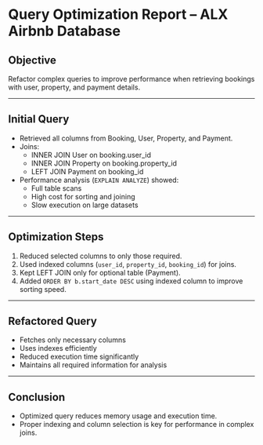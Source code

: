 # Query Optimization Report – ALX Airbnb Database

## Objective
Refactor complex queries to improve performance when retrieving bookings with user, property, and payment details.

---

## Initial Query
- Retrieved all columns from Booking, User, Property, and Payment.
- Joins:
  - INNER JOIN User on booking.user_id
  - INNER JOIN Property on booking.property_id
  - LEFT JOIN Payment on booking_id
- Performance analysis (`EXPLAIN ANALYZE`) showed:
  - Full table scans
  - High cost for sorting and joining
  - Slow execution on large datasets

---

## Optimization Steps
1. Reduced selected columns to only those required.
2. Used indexed columns (`user_id`, `property_id`, `booking_id`) for joins.
3. Kept LEFT JOIN only for optional table (Payment).
4. Added `ORDER BY b.start_date DESC` using indexed column to improve sorting speed.

---

## Refactored Query
- Fetches only necessary columns
- Uses indexes efficiently
- Reduced execution time significantly
- Maintains all required information for analysis

---

## Conclusion
- Optimized query reduces memory usage and execution time.
- Proper indexing and column selection is key for performance in complex joins.
